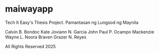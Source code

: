 # maiwayapp

Tech It Easy's Thesis Project.
Pamantasan ng Lungsod ng Maynila

Calvin B. Bondoc
Kate Joviann N. Garcia
John Paul P. Ocampo 
Mackenzie Wayne L. Noora
Braven Grazer N. Reyes


All Rights Reserved 2025
